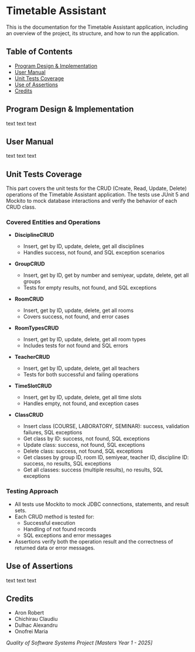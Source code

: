 # Timetable Assistant

This is the documentation for the Timetable Assistant application, including an overview of the project, its structure, and how to run the application.



## Table of Contents

- [Program Design & Implementation](#program-design--implementation)
- [User Manual](#user-manual)
- [Unit Tests Coverage](#unit-tests-coverage)
- [Use of Assertions](#use-of-assertions)
- [Credits](#credits)



## Program Design & Implementation

text text text



## User Manual

text text text



## Unit Tests Coverage

This part covers the unit tests for the CRUD (Create, Read, Update, Delete) operations of the Timetable Assistant application. 
The tests use JUnit 5 and Mockito to mock database interactions and verify the behavior of each CRUD class.

### Covered Entities and Operations

- **DisciplineCRUD**
    - Insert, get by ID, update, delete, get all disciplines
    - Handles success, not found, and SQL exception scenarios

- **GroupCRUD**
    - Insert, get by ID, get by number and semiyear, update, delete, get all groups
    - Tests for empty results, not found, and SQL exceptions

- **RoomCRUD**
    - Insert, get by ID, update, delete, get all rooms
    - Covers success, not found, and error cases

- **RoomTypesCRUD**
    - Insert, get by ID, update, delete, get all room types
    - Includes tests for not found and SQL errors

- **TeacherCRUD**
    - Insert, get by ID, update, delete, get all teachers
    - Tests for both successful and failing operations

- **TimeSlotCRUD**
    - Insert, get by ID, update, delete, get all time slots
    - Handles empty, not found, and exception cases

- **ClassCRUD**
    - Insert class (COURSE, LABORATORY, SEMINAR): success, validation failures, SQL exceptions
    - Get class by ID: success, not found, SQL exceptions
    - Update class: success, not found, SQL exceptions
    - Delete class: success, not found, SQL exceptions
    - Get classes by group ID, room ID, semiyear, teacher ID, discipline ID: success, no results, SQL exceptions
    - Get all classes: success (multiple results), no results, SQL exceptions

### Testing Approach

- All tests use Mockito to mock JDBC connections, statements, and result sets.
- Each CRUD method is tested for:
    - Successful execution
    - Handling of not found records
    - SQL exceptions and error messages
- Assertions verify both the operation result and the correctness of returned data or error messages.



## Use of Assertions

text text text



## Credits

* Aron Robert
* Chichirau Claudiu
* Dulhac Alexandru
* Onofrei Maria

_Quality of Software Systems Project 
[Masters Year 1 - 2025]_